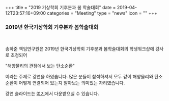+++
title = "2019 기상학회 기후분과 봄 학술대회"
date = 2019-04-12T23:57:16+09:00
categories = "Meeting"
type = "news"
icon = ""
+++

### 2019년 한국기상학회 기후분과 봄학술대회

<br>

송하준 책임연구원은 2019년 한국기상학회 기후분과 봄학술대회의 학생워크샵에 강사로 초청되어

"해양물리의 관점에서 보는 탄소순환"

이라는 주제로 강연을 하였습니다. 많은 분들이 참석하셔서 모두 같이 해양물리와 탄소순환이 어떻게 연결되어 있는지 알아보는 의미있는 자리였습니다.


강연 슬라이드는 [여기](/images/HajoonSong_2019KMSClimate.pdf)에서 다운받으실 수 있습니다.
